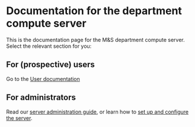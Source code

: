 # Documentation for the department compute server

This is the documentation page for the M&S department compute server. Select the relevant section for you:


## For (prospective) users
Go to the [User documentation](userdocs)

## For administrators
Read our [server administration guide](serveradmin), or learn how to [set up and configure the server](serversetup).